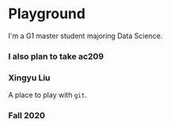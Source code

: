 # Playground
I'm a G1 master student majoring Data Science.
### I also plan to take ac209

### Xingyu Liu

A place to play with `git`.

### Fall 2020
